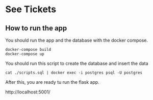 # See Tickets

## How to run the app
You should run the app and the database with the docker compose.
```
docker-compose build
docker-compose up
```

You should run this script to create the database and insert the data
```
cat ./scripts.sql | docker exec -i postgres psql -U postgres
```

After this, you are ready tu run the flask app.

http://localhost:5001/



